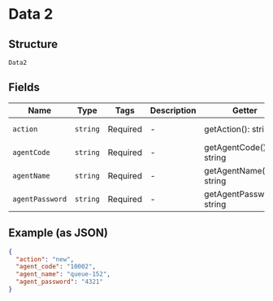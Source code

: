 
# Data 2

## Structure

`Data2`

## Fields

| Name | Type | Tags | Description | Getter | Setter |
|  --- | --- | --- | --- | --- | --- |
| `action` | `string` | Required | - | getAction(): string | setAction(string action): void |
| `agentCode` | `string` | Required | - | getAgentCode(): string | setAgentCode(string agentCode): void |
| `agentName` | `string` | Required | - | getAgentName(): string | setAgentName(string agentName): void |
| `agentPassword` | `string` | Required | - | getAgentPassword(): string | setAgentPassword(string agentPassword): void |

## Example (as JSON)

```json
{
  "action": "new",
  "agent_code": "10002",
  "agent_name": "queue-152",
  "agent_password": "4321"
}
```

